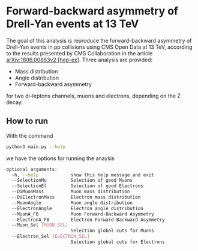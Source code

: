 # Forward-backward asymmetry of Drell-Yan events at 13 TeV 

The goal of this analysis is reproduce the forward-backward asymmetry of Drell-Yan events in pp collisions using CMS Open Data at 13 TeV, according to the results presented by CMS Collaboration in the article [arXiv:1806.00863v2 [hep-ex]](https://arxiv.org/abs/1806.00863).
Three analysis are provided:
  * Mass distribution
  * Angle distribution
  * Forward-backward asymmetry
    
for two di-leptons channels, muons and electrons, depending on the Z decay.

## How to run
With the command 
```bash
python3 main.py --help
``` 
we have the options for running the anaysis
```bash  
optional arguments:
  -h, --help            show this help message and exit
  --SelectionMu         Selection of good Muons
  --SelectionEl         Selection of good Electrons
  --DiMuonMass          Muon mass distribution
  --DiElectronMass      Electron mass distribution
  --MuonAngle           Muon angle distribution
  --ElectronAngle       Electron angle distribution
  --MuonA_FB            Muon Forward-Backward Asymmetry
  --ElectronA_FB        Electron Forward-Backward Asymmetry
  --Muon_Sel [MUON_SEL]
                        Selection global cuts for Muons
  --Electron_Sel [ELECTRON_SEL]
                        Selection global cuts for Electrons
```

